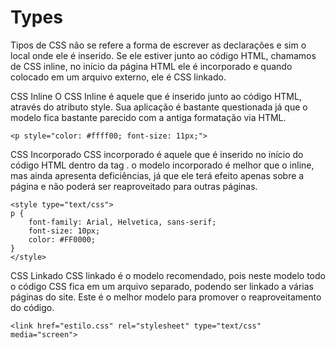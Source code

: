 Types
========

Tipos de CSS não se refere a forma de escrever as declarações e sim o local onde ele é inserido. Se ele estiver junto ao código HTML, chamamos de CSS inline, no início da página HTML ele é incorporado e quando colocado em um arquivo externo, ele é CSS linkado.

CSS Inline
O CSS Inline é aquele que é inserido junto ao código HTML, através do atributo style. Sua aplicação é bastante questionada já que o modelo fica bastante parecido com a antiga formatação via HTML.

~~~
<p style="color: #ffff00; font-size: 11px;">
~~~

CSS Incorporado
CSS incorporado é aquele que é inserido no início do código HTML dentro da tag . o modelo incorporado é melhor que o inline, mas ainda apresenta deficiências, já que ele terá efeito apenas sobre a página e não poderá ser reaproveitado para outras páginas.

~~~
<style type="text/css"> 
p { 
	font-family: Arial, Helvetica, sans-serif; 
	font-size: 10px; 
	color: #FF0000; 
} 
</style>
~~~

CSS Linkado
CSS linkado é o modelo recomendado, pois neste modelo todo o código CSS fica em um arquivo separado, podendo ser linkado a várias páginas do site. Este é o melhor modelo para promover o reaproveitamento do código.

~~~
<link href="estilo.css" rel="stylesheet" type="text/css" media="screen">
~~~
